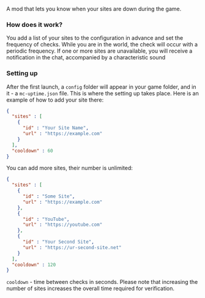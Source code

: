 A mod that lets you know when your sites are down during the game.

### How does it work?
You add a list of your sites to the configuration in advance and set the frequency of checks. While you are in the world, the check will occur with a periodic frequency. If one or more sites are unavailable, you will receive a notification in the chat, accompanied by a characteristic sound

### Setting up
After the first launch, a `config` folder will appear in your game folder, and in it - a `mc-uptime.json` file. This is where the setting up takes place. Here is an example of how to add your site there:
```json
{
  "sites" : [
    {
      "id" : "Your Site Name",
      "url" : "https://example.com"
    }
  ],
  "cooldown" : 60
}
```
You can add more sites, their number is unlimited:
```json
{
  "sites" : [
    {
      "id" : "Some Site",
      "url" : "https://example.com"
    },
    {
      "id" : "YouTube",
      "url" : "https://youtube.com"
    },
    {
      "id" : "Your Second Site",
      "url" : "https://ur-second-site.net"
    }
  ],
  "cooldown" : 120
}
```
`cooldown` - time between checks in seconds.
Please note that increasing the number of sites increases the overall time required for verification.